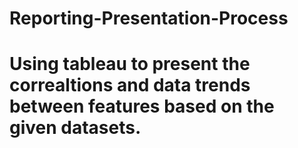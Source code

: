 # Reporting-Presentation-Process
# Using tableau to present the correaltions and data trends between features based on the given datasets.
